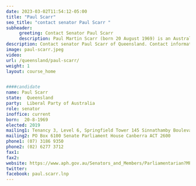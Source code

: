 ```yaml
---
date: 2023-03-02T11:54:12-05:00
title: "Paul Scarr"
seo_title: "contact senator Paul Scarr "
subheader:
     greeting: Contact Senator Paul Scarr
     description: Paul Martin Scarr (born 20 August 1969) is an Australian politician and lawyer who was elected as a Senator for Queensland at the 2019 federal election. He is a member of the Liberal National Party of Queensland and sits with the Liberal Party in federal parliament.
description: Contact senator Paul Scarr of Queensland. Contact information for Paul Scarr includes email address, phone number, and mailing address.
image: paul-scarr.jpeg
video:
url: /queensland/paul-scarr/
weight: 1
layout: course_home


####candidate
name: Paul Scarr
state:	Queensland
party:	Liberal Party of Australia
role: senator
inoffice: current
born:  20-8-1969
elected: 2019
mailing1: Tenancy 3, Level 6, Springfield Tower 145 Sinnathamby Boulevard Springfield Central, QLD, 4300
mailing2: PO Box 6100 Senate Parliament House Canberra ACT 2600
phone1:	(07) 3186 9350
phone2: (02) 6277 3712
fax1:
fax2:
website: https://www.aph.gov.au/Senators_and_Members/Parliamentarian?MPID=282997
twitter:
facebook: paul.scarr.lnp
---
```

